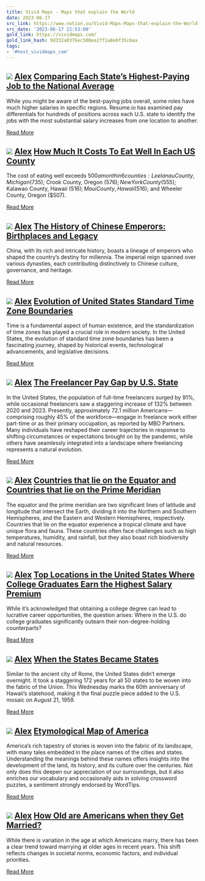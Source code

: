 ```yaml
---
title: Vivid Maps - Maps that explain the World
date: 2023-06-17
src_link: https://www.notion.so/Vivid-Maps-Maps-that-explain-the-World-40c13c42ac4c48118821f6084b2546d3
src_date: '2023-06-17 21:53:00'
gold_link: https://vividmaps.com/
gold_link_hash: 9d332a0376ec500ea2ff1a8e6f35c6aa
tags:
- '#host_vividmaps_com'
---
```




[![](https://vividmaps.com/wp-content/uploads/2024/05/Each-States-Highest-Paying-Job-vs-the-National-Average-800x445.png)](https://vividmaps.com/comparing-each-states-highest-paying-job-to-the-national-average/ "Comparing Each State’s Highest-Paying Job to the National Average")
[Alex](https://vividmaps.com/author/alex/ "Alex") 
[Comparing Each State’s Highest-Paying Job to the National Average](https://vividmaps.com/comparing-each-states-highest-paying-job-to-the-national-average/ "Comparing Each State’s Highest-Paying Job to the National Average")
--------------------------------------------------------------------------------------------------------------------------------------------------------------------------------------------------------------------------------


While you might be aware of the best-paying jobs overall, some roles have much higher salaries in specific regions. Resume.io has examined pay differentials for hundreds of positions across each U.S. state to identify the jobs with the most substantial salary increases from one location to another.


[Read More](https://vividmaps.com/comparing-each-states-highest-paying-job-to-the-national-average/ "Comparing Each State’s Highest-Paying Job to the National Average")


[![](https://vividmaps.com/wp-content/uploads/2024/04/monthly-cost-of-food-800x445.jpg)](https://vividmaps.com/monthly-cost-of-food-for-one-adult/ "How Much It Costs To Eat Well In Each US County")
[Alex](https://vividmaps.com/author/alex/ "Alex") 
[How Much It Costs To Eat Well In Each US County](https://vividmaps.com/monthly-cost-of-food-for-one-adult/ "How Much It Costs To Eat Well In Each US County")
--------------------------------------------------------------------------------------------------------------------------------------------------------------


The cost of eating well exceeds $500 a month in 6 counties: Leelanau County, Michigan ($735); Crook County, Oregon ($576); New York County ($555); Kalawao County, Hawaii ($516); Maui County, Hawaii ($516); and Wheeler County, Oregon ($507).


[Read More](https://vividmaps.com/monthly-cost-of-food-for-one-adult/ "How Much It Costs To Eat Well In Each US County")


[![](https://vividmaps.com/wp-content/uploads/2024/04/chinese-emperors-800x445.png)](https://vividmaps.com/chinese-emperors/ "The History of Chinese Emperors: Birthplaces and Legacy")
[Alex](https://vividmaps.com/author/alex/ "Alex") 
[The History of Chinese Emperors: Birthplaces and Legacy](https://vividmaps.com/chinese-emperors/ "The History of Chinese Emperors: Birthplaces and Legacy")
------------------------------------------------------------------------------------------------------------------------------------------------------------


China, with its rich and intricate history, boasts a lineage of emperors who shaped the country’s destiny for millennia. The imperial reign spanned over various dynasties, each contributing distinctively to Chinese culture, governance, and heritage.


[Read More](https://vividmaps.com/chinese-emperors/ "The History of Chinese Emperors: Birthplaces and Legacy")


[![](https://vividmaps.com/wp-content/uploads/2024/04/time-zones-in-2024-800x445.jpg)](https://vividmaps.com/evolution-of-united-states-standard-time-zone-boundaries/ "Evolution of United States Standard Time Zone Boundaries")
[Alex](https://vividmaps.com/author/alex/ "Alex") 
[Evolution of United States Standard Time Zone Boundaries](https://vividmaps.com/evolution-of-united-states-standard-time-zone-boundaries/ "Evolution of United States Standard Time Zone Boundaries")
------------------------------------------------------------------------------------------------------------------------------------------------------------------------------------------------------


Time is a fundamental aspect of human existence, and the standardization of time zones has played a crucial role in modern society. In the United States, the evolution of standard time zone boundaries has been a fascinating journey, shaped by historical events, technological advancements, and legislative decisions. 


[Read More](https://vividmaps.com/evolution-of-united-states-standard-time-zone-boundaries/ "Evolution of United States Standard Time Zone Boundaries")


[![](https://vividmaps.com/wp-content/uploads/2024/04/The-States-with-the-Biggest-Freelancer-Pay-Gap-800x445.png)](https://vividmaps.com/freelancer-pay-gap-in-the-united-states/ "The Freelancer Pay Gap by U.S. State")
[Alex](https://vividmaps.com/author/alex/ "Alex") 
[The Freelancer Pay Gap by U.S. State](https://vividmaps.com/freelancer-pay-gap-in-the-united-states/ "The Freelancer Pay Gap by U.S. State")
---------------------------------------------------------------------------------------------------------------------------------------------


In the United States, the population of full-time freelancers surged by 91%, while occasional freelancers saw a staggering increase of 132% between 2020 and 2023. Presently, approximately 72.1 million Americans—comprising roughly 45% of the workforce—engage in freelance work either part-time or as their primary occupation, as reported by MBO Partners. Many individuals have reshaped their career trajectories in response to shifting circumstances or expectations brought on by the pandemic, while others have seamlessly integrated into a landscape where freelancing represents a natural evolution.


[Read More](https://vividmaps.com/freelancer-pay-gap-in-the-united-states/ "The Freelancer Pay Gap by U.S. State")


[![](https://vividmaps.com/wp-content/uploads/2024/04/equator-prime-meridian-world-map-800x445.png)](https://vividmaps.com/countries-that-lie-on-the-equator-and-countries-that-lie-on-the-prime-meridian/ "Countries that lie on the Equator and Countries that lie on the Prime Meridian")
[Alex](https://vividmaps.com/author/alex/ "Alex") 
[Countries that lie on the Equator and Countries that lie on the Prime Meridian](https://vividmaps.com/countries-that-lie-on-the-equator-and-countries-that-lie-on-the-prime-meridian/ "Countries that lie on the Equator and Countries that lie on the Prime Meridian")
------------------------------------------------------------------------------------------------------------------------------------------------------------------------------------------------------------------------------------------------------------------------


The equator and the prime meridian are two significant lines of latitude and longitude that intersect the Earth, dividing it into the Northern and Southern Hemispheres, and the Eastern and Western Hemispheres, respectively. Countries that lie on the equator experience a tropical climate and have unique flora and fauna. These countries often face challenges such as high temperatures, humidity, and rainfall, but they also boast rich biodiversity and natural resources.


[Read More](https://vividmaps.com/countries-that-lie-on-the-equator-and-countries-that-lie-on-the-prime-meridian/ "Countries that lie on the Equator and Countries that lie on the Prime Meridian")


[![](https://vividmaps.com/wp-content/uploads/2024/03/The-Salary-Premium-for-College-Graduates-in-Each-State-800x445.png)](https://vividmaps.com/top-locations-in-the-united-states-where-college-graduates-earn-the-highest-salary-premium/ "Top Locations in the United States Where College Graduates Earn the Highest Salary Premium")
[Alex](https://vividmaps.com/author/alex/ "Alex") 
[Top Locations in the United States Where College Graduates Earn the Highest Salary Premium](https://vividmaps.com/top-locations-in-the-united-states-where-college-graduates-earn-the-highest-salary-premium/ "Top Locations in the United States Where College Graduates Earn the Highest Salary Premium")
------------------------------------------------------------------------------------------------------------------------------------------------------------------------------------------------------------------------------------------------------------------------------------------------------------


While it’s acknowledged that obtaining a college degree can lead to lucrative career opportunities, the question arises: Where in the U.S. do college graduates significantly outearn their non-degree-holding counterparts?


[Read More](https://vividmaps.com/top-locations-in-the-united-states-where-college-graduates-earn-the-highest-salary-premium/ "Top Locations in the United States Where College Graduates Earn the Highest Salary Premium")


[![](https://vividmaps.com/wp-content/uploads/2024/03/when-states-become-states-800x445.jpg)](https://vividmaps.com/when-the-states-became-states/ "When the States Became States")
[Alex](https://vividmaps.com/author/alex/ "Alex") 
[When the States Became States](https://vividmaps.com/when-the-states-became-states/ "When the States Became States")
---------------------------------------------------------------------------------------------------------------------


Similar to the ancient city of Rome, the United States didn’t emerge overnight. It took a staggering 172 years for all 50 states to be woven into the fabric of the Union. This Wednesday marks the 60th anniversary of Hawaii’s statehood, making it the final puzzle piece added to the U.S. mosaic on August 21, 1959.


[Read More](https://vividmaps.com/when-the-states-became-states/ "When the States Became States")


[![](https://vividmaps.com/wp-content/uploads/2024/03/Etymological-Map-of-America-The-Literal-Translation-of-States-and-Capital-Cities-800x445.png)](https://vividmaps.com/etymological-map-of-america/ "Etymological Map of America")
[Alex](https://vividmaps.com/author/alex/ "Alex") 
[Etymological Map of America](https://vividmaps.com/etymological-map-of-america/ "Etymological Map of America")
---------------------------------------------------------------------------------------------------------------


America’s rich tapestry of stories is woven into the fabric of its landscape, with many tales embedded in the place names of the cities and states. Understanding the meanings behind these names offers insights into the development of the land, its history, and its culture over the centuries. Not only does this deepen our appreciation of our surroundings, but it also enriches our vocabulary and occasionally aids in solving crossword puzzles, a sentiment strongly endorsed by WordTips.


[Read More](https://vividmaps.com/etymological-map-of-america/ "Etymological Map of America")


[![](https://vividmaps.com/wp-content/uploads/2024/02/americans-get-married-800x445.png)](https://vividmaps.com/how-old-are-americans-when-they-get-married/ "How Old are Americans when they Get Married?")
[Alex](https://vividmaps.com/author/alex/ "Alex") 
[How Old are Americans when they Get Married?](https://vividmaps.com/how-old-are-americans-when-they-get-married/ "How Old are Americans when they Get Married?")
-----------------------------------------------------------------------------------------------------------------------------------------------------------------


While there is variation in the age at which Americans marry, there has been a clear trend toward marrying at older ages in recent years. This shift reflects changes in societal norms, economic factors, and individual priorities.


[Read More](https://vividmaps.com/how-old-are-americans-when-they-get-married/ "How Old are Americans when they Get Married?")